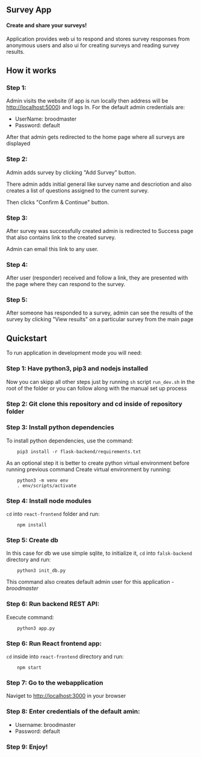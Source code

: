 ## Survey App

#### Create and share your surveys!

Application provides web ui to respond and stores survey responses from anonymous users and also ui for creating surveys and reading survey results.

## How it works

### Step 1:

Admin visits the website (if app is run locally then address will be <http://localhost:5000>) and logs In.
For the default admin credentials are:

*  UserName: broodmaster
*  Password: default

After that admin gets redirected to the home page where all surveys are displayed

### Step 2:

Admin adds survey by clicking "Add Survey" button.

There admin adds initial general like survey name and descriotion and also creates a list of questions assigned to the current survey.

Then clicks "Confirm & Continue" button.

### Step 3:

After survey was successfully created admin is redirected to Success page that also contains link to the created survey.

Admin can email this link to any user.

### Step 4:

After user (responder) received and follow a link, they are presented with the page where they can respond to the survey.

### Step 5:

After someone has responded to a survey, admin can see the results of the survey by clicking "View results" on a particular survey from the main page


## Quickstart

To run application in development mode you will need:

### Step 1: Have python3, pip3 and nodejs installed
Now you can skipp all other steps just by running `sh` script `run_dev.sh` in the root of the folder or you can follow along with the manual set up process

### Step 2: Git clone this repository and cd inside of repository folder

### Step 3: Install python dependencies

To install python dependencies, use the command:
```
    pip3 install -r flask-backend/requirements.txt
```

As an optional step it is better to create python virtual environment before running previous command
Create virtual environment by running:
```
    python3 -m venv env
    . env/scripts/activate
```

### Step 4: Install node modules
`cd` into `react-frontend` folder and run:
```
    npm install
```


### Step 5: Create db
In this case for db we use simple sqlite, to initialize it, `cd` into `falsk-backend` directory
and run:
```
    python3 init_db.py
```
This command also creates default admin user for this application - *broodmaster*

### Step 6: Run backend REST API:
Execute command:
```
    python3 app.py
```

### Step 6: Run React frontend app:
`cd` inside into `react-frontend` directory and run:
```
    npm start
```

### Step 7: Go to the webapplication
Naviget to <http://localhost:3000> in your browser


### Step 8: Enter credentials of the default amin:
* Username: broodmaster
* Password: default

### Step 9: Enjoy!

